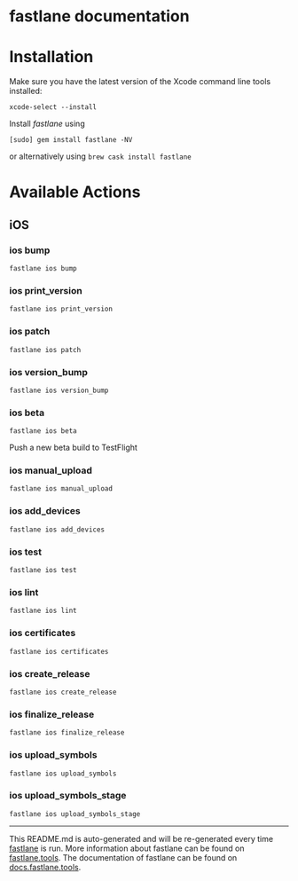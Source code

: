 fastlane documentation
================
# Installation

Make sure you have the latest version of the Xcode command line tools installed:

```
xcode-select --install
```

Install _fastlane_ using
```
[sudo] gem install fastlane -NV
```
or alternatively using `brew cask install fastlane`

# Available Actions
## iOS
### ios bump
```
fastlane ios bump
```

### ios print_version
```
fastlane ios print_version
```

### ios patch
```
fastlane ios patch
```

### ios version_bump
```
fastlane ios version_bump
```

### ios beta
```
fastlane ios beta
```
Push a new beta build to TestFlight
### ios manual_upload
```
fastlane ios manual_upload
```

### ios add_devices
```
fastlane ios add_devices
```

### ios test
```
fastlane ios test
```

### ios lint
```
fastlane ios lint
```

### ios certificates
```
fastlane ios certificates
```

### ios create_release
```
fastlane ios create_release
```

### ios finalize_release
```
fastlane ios finalize_release
```

### ios upload_symbols
```
fastlane ios upload_symbols
```

### ios upload_symbols_stage
```
fastlane ios upload_symbols_stage
```


----

This README.md is auto-generated and will be re-generated every time [fastlane](https://fastlane.tools) is run.
More information about fastlane can be found on [fastlane.tools](https://fastlane.tools).
The documentation of fastlane can be found on [docs.fastlane.tools](https://docs.fastlane.tools).

